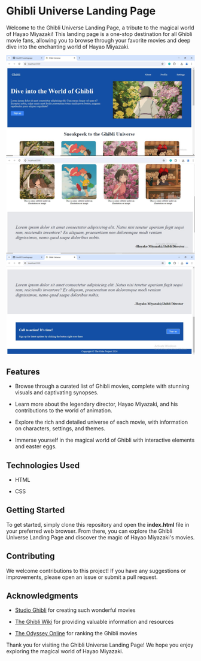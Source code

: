 Ghibli Universe Landing Page
============================

Welcome to the Ghibli Universe Landing Page, a tribute to the magical world of Hayao Miyazaki! This landing page is a one-stop destination for all Ghibli movie fans, allowing you to browse through your favorite movies and deep dive into the enchanting world of Hayao Miyazaki.

![Demo pic 01](images/ghibli1.jpg)
![Demo pic 02](images/ghibli2.jpg)
![Demo pic 03](images/ghibli3.jpg)

Features
--------

*   Browse through a curated list of Ghibli movies, complete with stunning visuals and captivating synopses.
    
*   Learn more about the legendary director, Hayao Miyazaki, and his contributions to the world of animation.
    
*   Explore the rich and detailed universe of each movie, with information on characters, settings, and themes.
    
*   Immerse yourself in the magical world of Ghibli with interactive elements and easter eggs.
    

Technologies Used
-----------------

*   HTML
    
*   CSS
    

Getting Started
---------------

To get started, simply clone this repository and open the **index.html** file in your preferred web browser. From there, you can explore the Ghibli Universe Landing Page and discover the magic of Hayao Miyazaki's movies.

Contributing
------------

We welcome contributions to this project! If you have any suggestions or improvements, please open an issue or submit a pull request.

Acknowledgments
---------------

*   [Studio Ghibli](https://www.ghibli.jp/) for creating such wonderful movies
    
*   [The Ghibli Wiki](https://ghibli.fandom.com/wiki/Ghibli_Wiki) for providing valuable information and resources
    
*   [The Odyssey Online](https://theodysseyonline.com/ghibli-movies-ranked) for ranking the Ghibli movies
    

Thank you for visiting the Ghibli Universe Landing Page! We hope you enjoy exploring the magical world of Hayao Miyazaki.